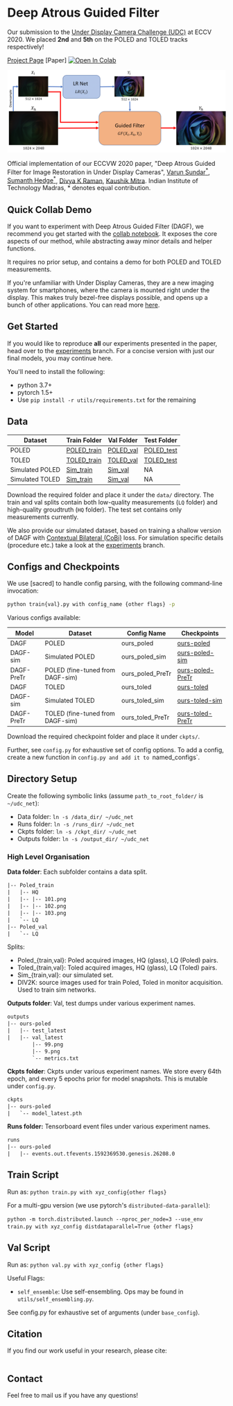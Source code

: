 # Deep Atrous Guided Filter

Our submission to the [Under Display Camera Challenge (UDC)](https://rlq-tod.github.io/challenge2.html) at ECCV 2020. We placed **2nd** and **5th** on the POLED and TOLED tracks respectively!

[Project Page](https://varun19299.github.io/deep-atrous-guided-filter/) [Paper] [![Open In Colab](https://colab.research.google.com/assets/colab-badge.svg)](https://colab.research.google.com/github/varun19299/deep-atrous-guided-filter/blob/master/demo_DAGF.ipynb)

![Method Diagram](figs/fig_2.png)

Official implementation of our ECCVW 2020 paper, "Deep Atrous Guided Filter for Image Restoration in Under Display Cameras",
[Varun Sundar<sup>*</sup>](mailto:vsundar4@wisc.edu), [Sumanth Hedge<sup>*</sup>](mailto:sumanth@smail.iitm.ac.in), [Divya K Raman](mailto:ee15b085@smail.iitm.ac.in), [Kaushik Mitra](mailto:kmitra@ee.iitm.ac.in).
Indian Institute of Technology Madras, * denotes equal contribution.

## Quick Collab Demo

If you want to experiment with Deep Atrous Guided Filter (DAGF), we recommend you get started with the [collab notebook](https://colab.research.google.com/github/varun19299/deep-atrous-guided-filter/blob/master/demo_DAGF.ipynb). It exposes the core aspects of our method, while abstracting away minor details and helper functions.

It requires no prior setup, and contains a demo for both POLED and TOLED measurements.

If you're unfamiliar with Under Display Cameras, they are a new imaging system for smartphones, where the camera is mounted right under the display. This makes truly bezel-free displays possible, and opens up a bunch of other applications. You can read more [here](https://yzhouas.github.io/projects/UDC/udc.html).

## Get Started

If you would like to reproduce **all** our experiments presented in the paper, head over to the [experiments](https://github.com/varun19299/deep-atrous-guided-filter/tree/experiments) branch. For a concise version with just our final models, you may continue here.


You'll need to install the following:

* python 3.7+
* pytorch 1.5+
* Use `pip install -r utils/requirements.txt` for the remaining

## Data

| Dataset         | Train Folder  | Val Folder  | Test Folder  |
|-----------------|---------------|-------------|--------------|
| POLED           | [POLED_train](https://drive.google.com/drive/folders/1LQ6BsrDkVyrIMRFZVCnVfK8NFZU0Q0OG?usp=sharing) | [POLED_val](https://drive.google.com/open?id=1C5TCLPb1GNiA4MtPOiScvWkRqYK21wC3&authuser=ee16b068%40smail.iitm.ac.in&usp=drive_fs) | [POLED_test](https://drive.google.com/open?id=1-sygEnW4iHOt-BXgV8sk7w0NIEfJi8gi&authuser=ee16b068%40smail.iitm.ac.in&usp=drive_fs) |
| TOLED           | [TOLED_train](https://drive.google.com/open?id=16kwzG4W0R2Rbo-hrF3WvcHS6zYZqrtX8&authuser=ee16b068%40smail.iitm.ac.in&usp=drive_fs) | [TOLED_val](https://drive.google.com/open?id=1LZgub138kVcAfWq2KmnCtxFcZ8mZDF-c&authuser=ee16b068%40smail.iitm.ac.in&usp=drive_fs) | [TOLED_test](https://drive.google.com/open?id=1-yT5qbtq_PO37XjDNAcXicFHL9SKwc7E&authuser=ee16b068%40smail.iitm.ac.in&usp=drive_fs) |
| Simulated POLED | [Sim_train](https://drive.google.com/open?id=1ypjm3aGBkHDuX4v1918bifRLMaRMlXba&authuser=ee16b068%40smail.iitm.ac.in&usp=drive_fs)   | [Sim_val](https://drive.google.com/open?id=1fCjccclAjXLUsCc_wNDqn0jCi53faVB0&authuser=ee16b068%40smail.iitm.ac.in&usp=drive_fs)   | NA           |
| Simulated TOLED | [Sim_train](https://drive.google.com/open?id=1ypjm3aGBkHDuX4v1918bifRLMaRMlXba&authuser=ee16b068%40smail.iitm.ac.in&usp=drive_fs)   | [Sim_val](https://drive.google.com/open?id=1fCjccclAjXLUsCc_wNDqn0jCi53faVB0&authuser=ee16b068%40smail.iitm.ac.in&usp=drive_fs)   | NA           |

Download the required folder and place it under the `data/` directory. The train and val splits contain both low-quality measurements (`LQ` folder) and high-quality groudtruth (`HQ` folder). The test set contains only measurements currently.

We also provide our simulated dataset, based on training a shallow version of DAGF with [Contextual Bilateral (CoBi)](https://ceciliavision.github.io/project-pages/project-zoom.html) loss. For simulation specific details (procedure etc.) take a look at the [experiments](https://github.com/varun19299/deep-atrous-guided-filter/tree/experiments) branch.

## Configs and Checkpoints

We use [sacred] to handle config parsing, with the following command-line invocation:

```bash
python train{val}.py with config_name {other flags} -p
```

Various configs available:

| Model      | Dataset                          | Config Name      | Checkpoints          |
|------------|----------------------------------|------------------|----------------------|
| DAGF       | POLED                            | ours_poled       | [ours-poled](https://drive.google.com/open?id=1FYtOhVx2Hni1nfTe4K-hYFwLvJSZjglw&authuser=ee16b068%40smail.iitm.ac.in&usp=drive_fs)       |
| DAGF-sim   | Simulated POLED                  | ours_poled_sim   | [ours-poled-sim](https://drive.google.com/open?id=1Fa4vB7BtCzDqgxFd0fWZoObZL_bc0Dor&authuser=ee16b068%40smail.iitm.ac.in&usp=drive_fs)   |
| DAGF-PreTr | POLED (fine-tuned from DAGF-sim) | ours_poled_PreTr | [ours-poled-PreTr](https://drive.google.com/open?id=1FeT-UOR97_iaz_Ed9CxwXpQ545191FZk&authuser=ee16b068%40smail.iitm.ac.in&usp=drive_fs) |
| DAGF       | TOLED                            | ours_toled       | [ours-toled](https://drive.google.com/open?id=1FZjAploCQNN5L7ngoZVHiFl6edARyoeH&authuser=ee16b068%40smail.iitm.ac.in&usp=drive_fs)       |
| DAGF-sim   | Simulated TOLED                  | ours_toled_sim   | [ours-toled-sim](https://drive.google.com/open?id=1Fcydhd346CSPb2vEWc1V2uU7dMFtSN3K&authuser=ee16b068%40smail.iitm.ac.in&usp=drive_fs)   |
| DAGF-PreTr | TOLED (fine-tuned from DAGF-sim) | ours_toled_PreTr | [ours-toled-PreTr](https://drive.google.com/open?id=1FgsHTUHl6oZBQuGp3eU48JNdtUEiyuAS&authuser=ee16b068%40smail.iitm.ac.in&usp=drive_fs) |

Download the required checkpoint folder and place it under `ckpts/`. 

Further, see `config.py` for exhaustive set of config options. To add a config, create a new function in `config.py and add it to `named_configs`. 

## Directory Setup

Create the following symbolic links (assume `path_to_root_folder/` is `~/udc_net`):

* Data folder: `ln -s /data_dir/ ~/udc_net`
* Runs folder: `ln -s /runs_dir/ ~/udc_net`
* Ckpts folder: `ln -s /ckpt_dir/ ~/udc_net`
* Outputs folder: `ln -s /output_dir/ ~/udc_net`

### High Level Organisation 

**Data folder**: Each subfolder contains a data split.

```shell
|-- Poled_train
|   |-- HQ
|   |-- |-- 101.png
|   |-- |-- 102.png
|   |-- |-- 103.png
|   `-- LQ
|-- Poled_val
|   `-- LQ
```

Splits: 
* Poled_{train,val}: Poled acquired images, HQ (glass), LQ (Poled) pairs.
* Toled_{train,val}: Toled acquired images, HQ (glass), LQ (Toled) pairs.
* Sim_{train,val}: our simulated set.
* DIV2K: source images used for train Poled, Toled in monitor acquisition. Used to train sim networks.

**Outputs folder**: Val, test dumps under various experiment names.

```shell
outputs
|-- ours-poled
|   |-- test_latest
|   |-- val_latest
        |-- 99.png
        |-- 9.png
        `-- metrics.txt
```

**Ckpts folder**: Ckpts under various experiment names. We store every 64th epoch, and every 5 epochs prior for model snapshots. This is mutable under `config.py`.

```shell
ckpts
|-- ours-poled
|   `-- model_latest.pth
```

**Runs folder:** Tensorboard event files under various experiment names.

```shell
runs
|-- ours-poled
|   |-- events.out.tfevents.1592369530.genesis.26208.0
```

## Train Script

Run as:
`python train.py with xyz_config{other flags}`

For a multi-gpu version (we use pytorch's `distributed-data-parallel`):

`python -m torch.distributed.launch --nproc_per_node=3 --use_env train.py with xyz_config distdataparallel=True {other flags}`

## Val Script

Run as:
`python val.py with xyz_config {other flags}`

Useful Flags:

* `self_ensemble`: Use self-ensembling. Ops may be found in `utils/self_ensembling.py`.

See config.py for exhaustive set of arguments (under `base_config`).

## Citation

If you find our work useful in your research, please cite:

```

```

## Contact

Feel free to mail us if you have any questions!